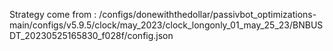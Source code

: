 Strategy come from : /configs/donewiththedollar/passivbot_optimizations-main/configs/v5.9.5/clock/may_2023/clock_longonly_01_may_25_23/BNBUSDT_20230525165830_f028f/config.json